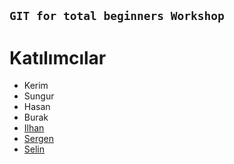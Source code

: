## `GIT for total beginners Workshop`

# Katılımcılar

- Kerim
- Sungur
- Hasan
- Burak
- [Ilhan](https://github.com/ilhanozkan)
- [Sergen](https://github.com/SergenAzizoglu)
- [Selin](https://github.com/Riddox)

